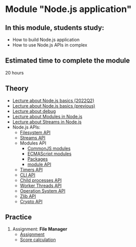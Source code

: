 # Module "Node.js application"

## In this module, students study:

- How to build Node.js application
- How to use Node.js APIs in complex

## Estimated time to complete the module
20 hours
## Theory  

- [Lecture about Node.js basics (2022Q2)](https://www.youtube.com/watch?v=oXoSeVbXX_M)
- [Lecture about Node.js basics (previous)](https://youtu.be/dcdjTqKV2_Q)
- [Lecture about debug](https://youtu.be/BP2I6VblN8U)
- [Lecture about Modules in Node.js](https://www.youtube.com/watch?v=RXFOAqsWzFA)
- [Lecture about Streams in Node.js](https://youtu.be/o1WPOQgPT3Y)
- Node.js APIs:
  - [Filesystem API](https://nodejs.org/dist/latest-v16.x/docs/api/fs.html)
  - [Streams API](https://nodejs.org/dist/latest-v16.x/docs/api/stream.html)
  - Modules API
    - [CommonJS modules](https://nodejs.org/dist/latest-v16.x/docs/api/modules.html)
    - [ECMAScript modules](https://nodejs.org/dist/latest-v16.x/docs/api/esm.html)
    - [Packages](https://nodejs.org/dist/latest-v16.x/docs/api/packages.html)
    - [module API](https://nodejs.org/dist/latest-v16.x/docs/api/module.html)
  - [Timers API](https://nodejs.org/en/docs/guides/timers-in-node/)
  - [CLI API](https://nodejs.org/dist/latest-v16.x/docs/api/cli.html)
  - [Child processes API](https://nodejs.org/dist/latest-v16.x/docs/api/child_process.html)
  - [Worker Threads API](https://nodejs.org/dist/latest-v16.x/docs/api/worker_threads.html)
  - [Operation System API](https://nodejs.org/dist/latest-v16.x/docs/api/os.html)
  - [Zlib API](https://nodejs.org/dist/latest-v16.x/docs/api/zlib.html)
  - [Crypto API](https://nodejs.org/dist/latest-v16.x/docs/api/crypto.html)

## Practice
1. Assignment: **File Manager**
    - [Assignment](https://github.com/AlreadyBored/nodejs-assignments/blob/main/assignments/file-manager/assignment.md)
    - [Score calculation](https://github.com/AlreadyBored/nodejs-assignments/blob/main/assignments/file-manager/score.md)